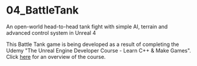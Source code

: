 # 04_BattleTank
An open-world head-to-head tank fight with simple AI, terrain and advanced control system in Unreal 4

This Battle Tank game is being developed as a result of completing the Udemy "The Unreal Engine Developer Course - Learn C++ & Make Games".
Click [here](https://www.udemy.com/unrealcourse/learn/v4/overview) for an overview of the course.
